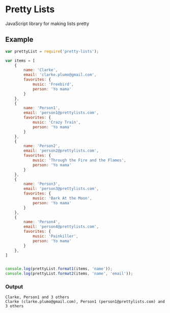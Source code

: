 # Pretty Lists
JavaScript library for making lists pretty

## Example

``` javascript
var prettyList = require('pretty-lists');

var items = [
	{
		name: 'Clarke',
		email: 'clarke.plumo@gmail.com',
		favorites: {
			music: 'Freebird',
			person: 'Yo mama'
		}
	},
	{
		name: 'Person1',
		email: 'person1@prettylists.com',
		favorites: {
			music: 'Crazy Train',
			person: 'Yo mama'
		}
	},
	{
		name: 'Person2',
		email: 'person2@prettylists.com',
		favorites: {
			music: 'Through the Fire and the Flames',
			person: 'Yo mama'
		}
	},
	{
		name: 'Person3',
		email: 'person3@prettylists.com',
		favorites: {
			music: 'Bark At the Moon',
			person: 'Yo mama'
		}
	},
	{
		name: 'Person4',
		email: 'person4@prettylists.com',
		favorites: {
			music: 'Painkiller',
			person: 'Yo mama'
		}
	},
]


console.log(prettyList.format1(items, 'name'));
console.log(prettyList.format2(items, 'name', 'email'));

```

### Output

	Clarke, Person1 and 3 others
	Clarke (clarke.plumo@gmail.com), Person1 (person1@prettylists.com) and 3 others
